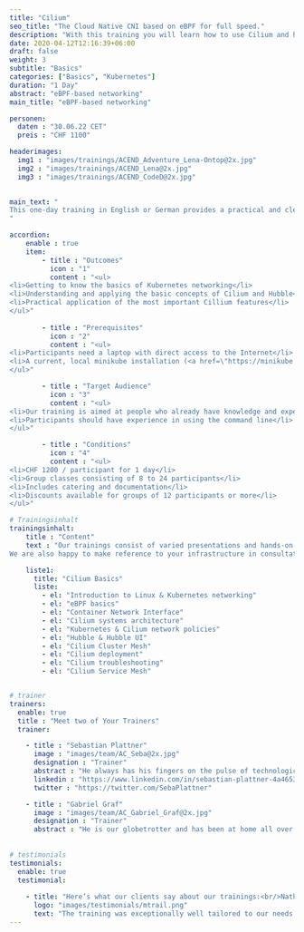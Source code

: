 ```yaml
---
title: "Cilium"
seo_title: "The Cloud Native CNI based on eBPF for full speed."
description: "With this training you will learn how to use Cilium and how to use eBFP based networking for observability and security in the cloud."
date: 2020-04-12T12:16:39+06:00
draft: false
weight: 3
subtitle: "Basics"
categories: ["Basics", "Kubernetes"]
duration: "1 Day"
abstract: "eBPF-based networking"
main_title: "eBPF-based networking"

personen: 
  daten : "30.06.22 CET"
  preis : "CHF 1100"

headerimages:
  img1 : "images/trainings/ACEND_Adventure_Lena-Ontop@2x.jpg"
  img2 : "images/trainings/ACEND_Lena@2x.jpg"
  img3 : "images/trainings/ACEND_CodeD@2x.jpg"
  

main_text: "
This one-day training in English or German provides a practical and clear introduction to Cilium, an eBFP-based networking, observability and security stack for cloud and on-premise infrastructure.
"

accordion:
    enable : true
    item:
        - title : "Outcomes"
          icon : "1"
          content : "<ul>
<li>Getting to know the basics of Kubernetes networking</li>
<li>Understanding and applying the basic concepts of Cilium and Hubble</li>
<li>Practical application of the most important Cillium features</li>
</ul>"
 
        - title : "Prerequisites"
          icon : "2"
          content : "<ul>
<li>Participants need a laptop with direct access to the Internet</li>
<li>A current, local minikube installation (<a href=\"https://minikube.sigs.k8s.io/docs/start/\">minikube.sigs.k8s.io</a>)</li>
</ul>"

        - title : "Target Audience"
          icon : "3"
          content : "<ul>
<li>Our training is aimed at people who already have knowledge and experience in operating a Kubernetes platform</li>
<li>Participants should have experience in using the command line</li>
</ul>"

        - title : "Conditions"
          icon : "4"
          content : "<ul>
<li>CHF 1200 / participant for 1 day</li>
<li>Group classes consisting of 8 to 24 participants</li>
<li>Includes catering and documentation</li>
<li>Discounts available for groups of 12 participants or more</li>
</ul>"

# Trainingsinhalt
trainingsinhalt: 
    title : "Content"
    text : "Our trainings consist of varied presentations and hands-on labs to convey their content in an exciting way.\n\n
We are also happy to make reference to your infrastructure in consultation. If there is a need for additional content, we can make adjustments at your request."

    liste1:
      title: "Cilium Basics"
      liste:
        - el: "Introduction to Linux & Kubernetes networking"
        - el: "eBPF basics"
        - el: "Container Network Interface"
        - el: "Cilium systems architecture"
        - el: "Kubernetes & Cilium network policies"
        - el: "Hubble & Hubble UI"
        - el: "Cilium Cluster Mesh"
        - el: "Cilium deployment"
        - el: "Cilium troubleshooting"
        - el: "Cilium Service Mesh"


# trainer
trainers:
  enable: true
  title : "Meet two of Your Trainers"
  trainer:

    - title : "Sebastian Plattner"
      image : "images/team/AC_Seba@2x.jpg"
      designation : "Trainer"
      abstract : "He always has his fingers on the pulse of technological developments and stays one step ahead – the more complex the problem, the bigger his motivation. And because nothing explains itself, he’ll also take care of that."
      linkedin : "https://www.linkedin.com/in/sebastian-plattner-4a4653bb/"
      twitter : "https://twitter.com/SebaPlattner"

    - title : "Gabriel Graf"
      image : "images/team/AC_Gabriel_Graf@2x.jpg"
      designation : "Trainer"
      abstract : "He is our globetrotter and has been at home all over the world from an early age. And of course, he is really at home in the Cloud Native world."
      
      
# testimonials
testimonials:
  enable: true
  testimonial:
    
    - title: "Here’s what our clients say about our trainings:<br/>Nathanael Weber, Bern"
      logo: "images/testimonials/mtrail.png"
      text: "The training was exceptionally well tailored to our needs. The practical exercises were just difficult enough that more questions about Helm arose and were answered competently by the instructor. Many thanks acend for this experience!"
---
```

